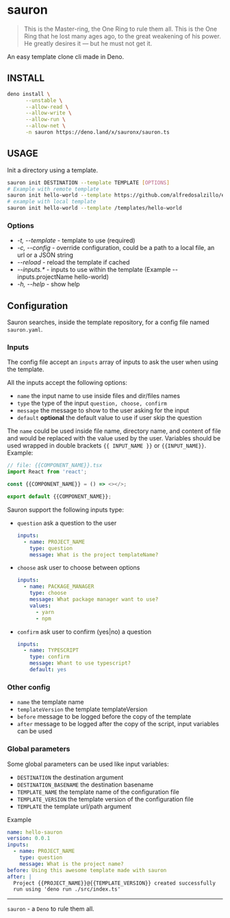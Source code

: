 # sauron
>This is the Master-ring, the One Ring to rule them all. This is the One Ring that he lost many ages ago, to the great weakening of his power. He greatly desires it — but he must not get it.
> 
An easy template clone cli made in Deno.

## INSTALL

```bash
deno install \
      --unstable \
      --allow-read \
      --allow-write \
      --allow-run \
      --allow-net \
      -n sauron https://deno.land/x/sauronx/sauron.ts
```

## USAGE

Init a directory using a template.

```bash
sauron init DESTINATION --template TEMPLATE [OPTIONS]
# Example with remote template
sauron init hello-world --template https://github.com/alfredosalzillo/example-sauron-template
# example with local template
sauron init hello-world --template /templates/hello-world
```

### Options
- _-t, --template_ - template to use (required)
- _-c, --config_ - override configuration, could be a path to a local file, an url or a JSON string
- _--reload_ - reload the template if cached
- _--inputs.*_ - inputs to use within the template (Example --inputs.projectName hello-world)
- _-h, --help_ - show help

## Configuration
Sauron searches, inside the template repository, for a config file named `sauron.yaml`.

### Inputs
The config file accept an `inputs` array of inputs to ask the user when using the template.

All the inputs accept the following options:

- `name` the input name to use inside files and dir/files names
- `type` the type of the input `question, choose, confirm` 
- `message` the message to show to the user asking for the input
- `default` **optional** the default value to use if user skip the question

The `name` could be used inside file name, directory name, and content of file and would be replaced with the value used by the user.
Variables should be used wrapped in double brackets `{{ INPUT_NAME }}` or `{{INPUT_NAME}}`.
Example:
```typescript 
// file: {{COMPONENT_NAME}}.tsx
import React from 'react';

const {{COMPONENT_NAME}} = () => <></>;

export default {{COMPONENT_NAME}};
```

Sauron support the following inputs type:
- `question` ask a question to the user

    ```yaml
    inputs: 
      - name: PROJECT_NAME
        type: question
        message: What is the project templateName?
    ```
- `choose` ask user to choose between options

    ```yaml
    inputs: 
      - name: PACKAGE_MANAGER
        type: choose
        message: What package manager want to use?
        values:
          - yarn
          - npm
    ```
- `confirm` ask user to confirm (yes|no) a question

    ```yaml
    inputs: 
      - name: TYPESCRIPT
        type: confirm
        message: Whant to use typescript?
        default: yes
    ```

### Other config
- `name` the template name
- `templateVersion` the template templateVersion
- `before` message to be logged before the copy of the template
- `after` message to be logged after the copy of the script, input variables can be used

### Global parameters

Some global parameters can be used like input variables:
- `DESTINATION` the destination argument
- `DESTINATION_BASENAME` the destination basename
- `TEMPLATE_NAME` the template name of the configuration file
- `TEMPLATE_VERSION` the template version of the configuration file
- `TEMPLATE` the template url/path argument

Example
```yaml
name: hello-sauron
version: 0.0.1
inputs:
  - name: PROJECT_NAME
    type: question
    message: What is the project name?
before: Using this awesome template made with sauron
after: |
  Project {{PROJECT_NAME}}@{{TEMPLATE_VERSION}} created successfully 
  run using 'deno run ./src/index.ts'
```
---
`sauron` - a `Deno` to rule them all.
